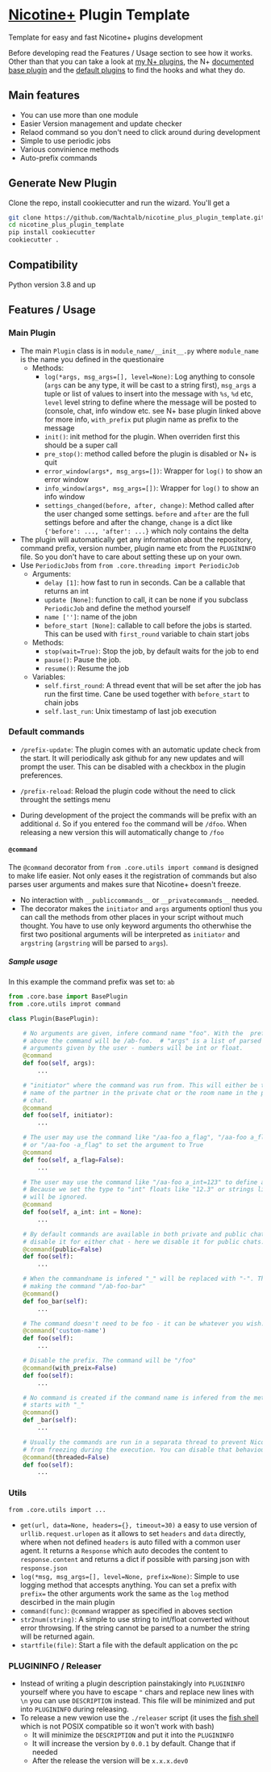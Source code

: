 # [Nicotine+](https://nicotine-plus.github.io/nicotine-plus/) Plugin Template

Template for easy and fast Nicotine+ plugins development

Before developing read the Features / Usage section to see how it works. Other than that you can take a look at [my N+ plugins](https://github.com/topics/nicotine-plus?q=user%3ANachtalb), the N+ [documented base plugin](https://github.com/nicotine-plus/nicotine-plus/blob/620538d9338acd90c3833919bd664da010270b72/pynicotine/pluginsystem.py#L571) and the [default plugins](https://github.com/nicotine-plus/nicotine-plus/tree/master/pynicotine/plugins) to find the hooks and what they do.

## Main features

- You can use more than one module
- Easier Version management and update checker
- Relaod command so you don't need to click around during development
- Simple to use periodic jobs
- Various convinience methods
- Auto-prefix commands

## Generate New Plugin

Clone the repo, install cookiecutter and run the wizard. You'll get a

```bash
git clone https://github.com/Nachtalb/nicotine_plus_plugin_template.git
cd nicotine_plus_plugin_template
pip install cookiecutter
cookiecutter .
```

## Compatibility

Python version 3.8 and up

## Features / Usage

### Main Plugin

- The main `Plugin` class is in `module_name/__init__.py` where `module_name` is the name you defined in the questionaire
  - Methods:
    - `log(*args, msg_args=[], level=None)`: Log anything to console (`args` can be any type, it will be cast to a string first), `msg_args` a tuple or list of values to insert into the message with `%s`, `%d` etc, `level` level string to define where the message will be posted to (console, chat, info window etc. see N+ base plugin linked above for more info, `with_prefix` put plugin name as prefix to the message
    - `init()`: init method for the plugin. When overriden first this should be a super call
    - `pre_stop()`: method called before the plugin is disabled or N+ is quit
    - `error_window(args*, msg_args=[])`: Wrapper for `log()` to show an error window
    - `info_window(args*, msg_args=[])`: Wrapper for `log()` to show an info window
    - `settings_changed(before, after, change)`: Method called after the user changed some settings. `before` and `after` are the full settings before and after the change, `change` is a dict like `{'before': ..., 'after': ...}` which noly contains the delta
- The plugin will automatically get any information about the repository, command prefix, version number, plugin name etc from the `PLUGININFO` file. So you don't have to care about setting these up on your own.
- Use `PeriodicJobs` from `from .core.threading import PeriodicJob`
  - Arguments:
    - `delay [1]`: how fast to run in seconds. Can be a callable that returns an int
    - `update [None]`: function to call, it can be none if you subclass `PeriodicJob` and define the method yourself
    - `name ['']`: name of the jobn
    - `before_start [None]`: callable to call before the jobs is started. This can be used with `first_round` variable to chain start jobs
  - Methods:
    - `stop(wait=True)`: Stop the job, by default waits for the job to end
    - `pause()`: Pause the job.
    - `resume()`: Resume the job
  - Variables:
    - `self.first_round`: A thread event that will be set after the job has run the first time. Cane be used together with `before_start` to chain jobs
    - `self.last_run`: Unix timestamp of last job execution

### Default commands

- `/prefix-update`: The plugin comes with an automatic update check from the start. It will periodically ask github for any new updates and will prompt the user. This can be disabled with a checkbox in the plugin preferences.
- `/prefix-reload`: Reload the plugin code without the need to click throught the settings menu

- During development of the project the commands will be prefix with an additional `d`. So if you entered `foo` the command will be `/dfoo`. When releasing a new version this will automatically change to `/foo`

#### `@command`

The `@command` decorator from `from .core.utils import command` is designed to make life easier. Not only eases it the registration of commands but also parses user arguments and makes sure that Nicotine+ doesn't freeze.

- No interaction with `__publiccommands__` or `__privatecommands__` needed.
- The decorator makes the `initiator` and `args` arguments optionl thus you can call the methods from other places in your script without much thought. You have to use only keyword arguments tho otherwhise the first two positional arguments will be interpreted as `initiator` and `argstring` (`argstring` will be parsed to `args`).

##### Sample usage

In this example the command prefix was set to: `ab`

```python
from .core.base import BasePlugin
from .core.utils improt command

class Plugin(BasePlugin):

    # No arguments are given, infere command name "foo". With the  prefix said
    # above the command will be /ab-foo.  # "args" is a list of parsed
    # arguments given by the user - numbers will be int or float.
    @command
    def foo(self, args):
        ...

    # "initiator" where the command was run from. This will either be the user
    # name of the partner in the private chat or the room name in the public
    # chat.
    @command
    def foo(self, initiator):
        ...

    # The user may use the command like "/aa-foo a_flag", "/aa-foo a_flag=True"
    # or "/aa-foo -a_flag" to set the argument to True
    @command
    def foo(self, a_flag=False):
        ...

    # The user may use the command like "/aa-foo a_int=123" to define a number.
    # Because we set the type to "int" floats like "12.3" or strings like "bar"
    # will be ignored.
    @command
    def foo(self, a_int: int = None):
        ...

    # By default commands are available in both private and public chat. We can
    # disable it for either chat - here we disable it for public chats.
    @command(public=False)
    def foo(self):
        ...

    # When the commandname is infered "_" will be replaced with "-". This
    # making the command "/ab-foo-bar"
    @command()
    def foo_bar(self):
        ...

    # The command doesn't need to be foo - it can be whatever you wish.
    @command('custom-name')
    def foo(self):
        ...

    # Disable the prefix. The command will be "/foo"
    @command(with_preix=False)
    def foo(self):
        ...

    # No command is created if the command name is infered from the method name and
    # starts with "_"
    @command()
    def _bar(self):
        ...

    # Usually the commands are run in a separata thread to prevent Nicotine+
    # from freezing during the execution. You can disable that behaviour.
    @command(threaded=False)
    def foo(self):
        ...
```

### Utils

`from .core.utils import ...`

- `get(url, data=None, headers={}, timeout=30)` a easy to use version of `urllib.request.urlopen` as it allows to set `headers` and `data` directly, where when not defined `headers` is auto filled with a common user agent. It returns a `Response` which auto decodes the content to `response.content` and returns a dict if possible with parsing json with `response.json`
- `log(*msg, msg_args=[], level=None, prefix=None)`: Simple to use logging method that accespts anything. You can set a prefix with `prefix=` the other arguments work the same as the `log` method descirbed in the main plugin
- `command(func)`: `@command` wrapper as specified in aboves section
- `str2num(string)`: A simple to use string to int/float converted without error throwsing. If the string cannot be parsed to a number the string will be returned again.
- `startfile(file)`: Start a file with the default application on the pc

### PLUGININFO / Releaser

- Instead of writing a plugin description painstakingly into `PLUGININFO` yourself where you have to escape `"` chars and replace new lines with `\n` you can use `DESCRIPTION` instead. This file will be minimized and put into `PLUGININFO` during releasing.
- To release a new vewion use the `./releaser` script (it uses the [fish shell](https://fishshell.com/) which is not POSIX compatible so it won't work with bash)
  - It will minimize the `DESCRIPTION` and put it into the `PLUGININFO`
  - It will increase the version by `0.0.1` by default. Change that if needed
  - After the release the version will be `x.x.x.dev0`
